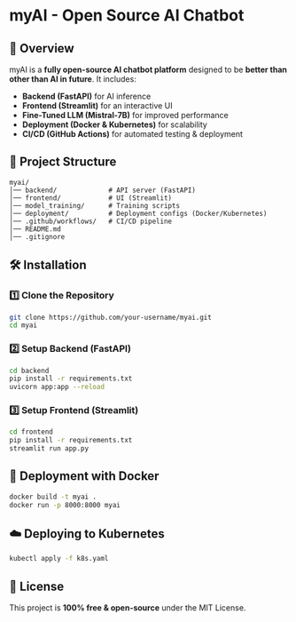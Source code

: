 # myAI - Open Source AI Chatbot

## 🚀 Overview
myAI is a **fully open-source AI chatbot platform** designed to be **better than other than AI in future**. It includes:
- **Backend (FastAPI)** for AI inference
- **Frontend (Streamlit)** for an interactive UI
- **Fine-Tuned LLM (Mistral-7B)** for improved performance
- **Deployment (Docker & Kubernetes)** for scalability
- **CI/CD (GitHub Actions)** for automated testing & deployment

## 📂 Project Structure
```
myai/
│── backend/             # API server (FastAPI)
│── frontend/            # UI (Streamlit)
│── model_training/      # Training scripts
│── deployment/          # Deployment configs (Docker/Kubernetes)
│── .github/workflows/   # CI/CD pipeline
│── README.md
│── .gitignore
```

## 🛠️ Installation

### 1️⃣ **Clone the Repository**
```sh
git clone https://github.com/your-username/myai.git
cd myai
```

### 2️⃣ **Setup Backend (FastAPI)**
```sh
cd backend
pip install -r requirements.txt
uvicorn app:app --reload
```

### 3️⃣ **Setup Frontend (Streamlit)**
```sh
cd frontend
pip install -r requirements.txt
streamlit run app.py
```

## 🐳 Deployment with Docker
```sh
docker build -t myai .
docker run -p 8000:8000 myai
```

## ☁️ Deploying to Kubernetes
```sh
kubectl apply -f k8s.yaml
```

## 📜 License
This project is **100% free & open-source** under the MIT License.

